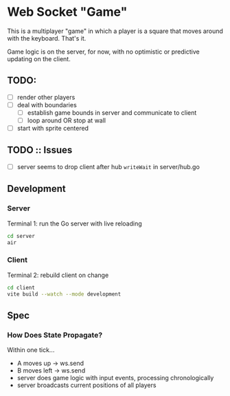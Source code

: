 # Web Socket "Game"

This is a multiplayer "game" in which a player is a square that moves around with the keyboard. That's it.

Game logic is on the server, for now, with no optimistic or predictive updating on the client.

## TODO:

- [ ] render other players
- [ ] deal with boundaries
    - [ ] establish game bounds in server and communicate to client
    - [ ] loop around OR stop at wall
- [ ] start with sprite centered

## TODO :: Issues

- [ ] server seems to drop client after hub `writeWait` in server/hub.go

## Development

### Server

Terminal 1: run the Go server with live reloading

```sh
cd server
air
```

### Client

Terminal 2: rebuild client on change

```sh
cd client
vite build --watch --mode development
```

## Spec

### How Does State Propagate?

Within one tick...

- A moves up -> ws.send
- B moves left -> ws.send
- server does game logic with input events, processing chronologically
- server broadcasts current positions of all players
